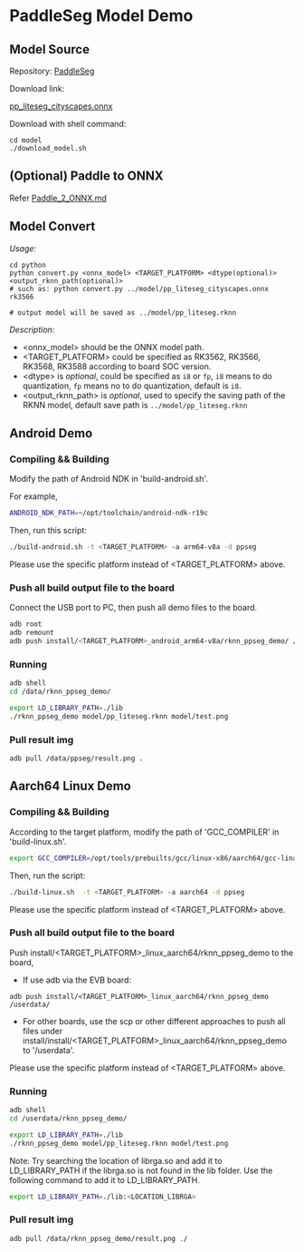# PaddleSeg Model Demo
## Model Source

Repository: [PaddleSeg](https://github.com/PaddlePaddle/PaddleSeg/tree/release/2.8)

Download link: 

[pp_liteseg_cityscapes.onnx](https://ftrg.zbox.filez.com/v2/delivery/data/ec1c6f44f8c24155875ac5bce7aa6b3c/examples/ppseg/pp_liteseg_cityscapes.onnx)

Download with shell command:

```
cd model
./download_model.sh
```



## (Optional) Paddle to ONNX

Refer [Paddle_2_ONNX.md](./Paddle_2_ONNX.md)



## Model Convert

*Usage:*

```
cd python
python convert.py <onnx_model> <TARGET_PLATFORM> <dtype(optional)> <output_rknn_path(optional)>
# such as: python convert.py ../model/pp_liteseg_cityscapes.onnx rk3566

# output model will be saved as ../model/pp_liteseg.rknn
```

*Description:*

- <onnx_model> should be the ONNX model path.
- <TARGET_PLATFORM>  could be specified as RK3562, RK3566, RK3568, RK3588 according to board SOC version.
- <dtype\> is *optional*, could be specified as `i8` or `fp`, `i8` means to do quantization, `fp` means no to do quantization, default is `i8`.
- <output_rknn_path> is *optional*, used to specify the saving path of the RKNN model, default save path is `../model/pp_liteseg.rknn`


## Android Demo

### Compiling && Building

Modify the path of Android NDK in 'build-android.sh'.

For example,

```sh
ANDROID_NDK_PATH=~/opt/toolchain/android-ndk-r19c
```

Then, run this script:

```sh
./build-android.sh -t <TARGET_PLATFORM> -a arm64-v8a -d ppseg
```

Please use the specific platform instead of <TARGET_PLATFORM> above.

### Push all build output file to the board

Connect the USB port to PC, then push all demo files to the board.

```sh
adb root
adb remount
adb push install/<TARGET_PLATFORM>_android_arm64-v8a/rknn_ppseg_demo/ /data/
```

### Running

```sh
adb shell
cd /data/rknn_ppseg_demo/

export LD_LIBRARY_PATH=./lib
./rknn_ppseg_demo model/pp_liteseg.rknn model/test.png
```

### Pull result img

```
adb pull /data/ppseg/result.png .
```





## Aarch64 Linux Demo

### Compiling && Building

According to the target platform, modify the path of 'GCC_COMPILER' in 'build-linux.sh'.

```sh
export GCC_COMPILER=/opt/tools/prebuilts/gcc/linux-x86/aarch64/gcc-linaro-6.3.1-2017.05-x86_64_aarch64-linux-gnu/bin/aarch64-linux-gnu
```

Then, run the script:

```sh
./build-linux.sh  -t <TARGET_PLATFORM> -a aarch64 -d ppseg
```

Please use the specific platform instead of <TARGET_PLATFORM> above.

### Push all build output file to the board


Push install/<TARGET_PLATFORM>_linux_aarch64/rknn_ppseg_demo to the board,

- If use adb via the EVB board:

```
adb push install/<TARGET_PLATFORM>_linux_aarch64/rknn_ppseg_demo /userdata/
```

- For other boards, use the scp or other different approaches to push all files under install/install/<TARGET_PLATFORM>_linux_aarch64/rknn_ppseg_demo to '/userdata'.

Please use the specific platform instead of <TARGET_PLATFORM> above.

### Running

```sh
adb shell
cd /userdata/rknn_ppseg_demo/

export LD_LIBRARY_PATH=./lib
./rknn_ppseg_demo model/pp_liteseg.rknn model/test.png
```

Note: Try searching the location of librga.so and add it to LD_LIBRARY_PATH if the librga.so is not found in the lib folder.
Use the following command to add it to LD_LIBRARY_PATH.

```sh
export LD_LIBRARY_PATH=./lib:<LOCATION_LIBRGA>
```

### Pull result img

```
adb pull /data/rknn_ppseg_demo/result.png ./
```


